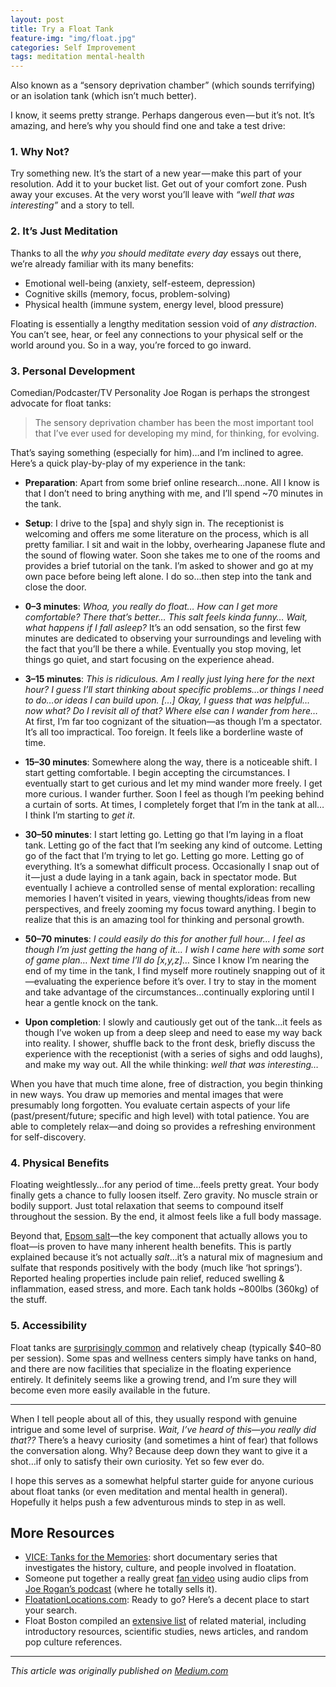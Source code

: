 ```yaml
---
layout: post
title: Try a Float Tank
feature-img: "img/float.jpg"
categories: Self Improvement
tags: meditation mental-health
---
```

Also known as a “sensory deprivation chamber” (which sounds terrifying) or an isolation tank (which isn’t much better).

I know, it seems pretty strange. Perhaps dangerous even &mdash; but it’s not. It’s amazing, and here’s why you should find one and take a test drive:

### 1. Why Not? 

Try something new. It’s the start of a new year &mdash; make this part of your resolution. Add it to your bucket list. Get out of your comfort zone. Push away your excuses. At the very worst you’ll leave with _“well that was interesting”_ and a story to tell.

### 2. It’s Just Meditation 
 
Thanks to all the _why you should meditate every day_ essays out there, we’re already familiar with its many benefits:

- Emotional well-being (anxiety, self-esteem, depression)
- Cognitive skills (memory, focus, problem-solving)
- Physical health (immune system, energy level, blood pressure)

Floating is essentially a lengthy meditation session void of _any distraction_. You can’t see, hear, or feel any connections to your physical self or the world around you. So in a way, you’re forced to go inward.

### 3. Personal Development 

Comedian/Podcaster/TV Personality Joe Rogan is perhaps the strongest advocate for float tanks:

> The sensory deprivation chamber has been the most important tool that I’ve ever used for developing my mind, for thinking, for evolving.

That’s saying something (especially for him)…and I’m inclined to agree. Here’s a quick play-by-play of my experience in the tank:

- **Preparation**: Apart from some brief online research…none. All I know is that I don’t need to bring anything with me, and I’ll spend ~70 minutes in the tank.

- **Setup**: I drive to the [spa] and shyly sign in. The receptionist is welcoming and offers me some literature on the process, which is all pretty familiar. I sit and wait in the lobby, overhearing Japanese flute and the sound of flowing water. Soon she takes me to one of the rooms and provides a brief tutorial on the tank. I’m asked to shower and go at my own pace before being left alone. I do so…then step into the tank and close the door.

- **0–3 minutes**: _Whoa, you really do float… How can I get more comfortable? There that’s better… This salt feels kinda funny… Wait, what happens if I fall asleep?_ It’s an odd sensation, so the first few minutes are dedicated to observing your surroundings and leveling with the fact that you’ll be there a while. Eventually you stop moving, let things go quiet, and start focusing on the experience ahead.

- **3–15 minutes**: _This is ridiculous. Am I really just lying here for the next hour? I guess I’ll start thinking about specific problems…or things I need to do…or ideas I can build upon. […] Okay, I guess that was helpful…now what? Do I revisit all of that? Where else can I wander from here…_ At first, I’m far too cognizant of the situation&mdash;as though I’m a spectator. It’s all too impractical. Too foreign. It feels like a borderline waste of time.

- **15–30 minutes**: Somewhere along the way, there is a noticeable shift. I start getting comfortable. I begin accepting the circumstances. I eventually start to get curious and let my mind wander more freely. I get more curious. I wander further. Soon I feel as though I’m peeking behind a curtain of sorts. At times, I completely forget that I’m in the tank at all… I think I’m starting to _get it_.

- **30–50 minutes**: I start letting go. Letting go that I’m laying in a float tank. Letting go of the fact that I’m seeking any kind of outcome. Letting go of the fact that I’m trying to let go. Letting go more. Letting go of everything. It’s a somewhat difficult process. Occasionally I snap out of it &mdash; just a dude laying in a tank again, back in spectator mode. But eventually I achieve a controlled sense of mental exploration: recalling memories I haven’t visited in years, viewing thoughts/ideas from new perspectives, and freely zooming my focus toward anything. I begin to realize that this is an amazing tool for thinking and personal growth.

- **50–70 minutes**: _I could easily do this for another full hour... I feel as though I’m just getting the hang of it… I wish I came here with some sort of game plan… Next time I’ll do [x,y,z]…_ Since I know I’m nearing the end of my time in the tank, I find myself more routinely snapping out of it&mdash;evaluating the experience before it’s over. I try to stay in the moment and take advantage of the circumstances…continually exploring until I hear a gentle knock on the tank.

- **Upon completion**: I slowly and cautiously get out of the tank…it feels as though I’ve woken up from a deep sleep and need to ease my way back into reality. I shower, shuffle back to the front desk, briefly discuss the experience with the receptionist (with a series of sighs and odd laughs), and make my way out. All the while thinking: _well that was interesting…_

When you have that much time alone, free of distraction, you begin thinking in new ways. You draw up memories and mental images that were presumably long forgotten. You evaluate certain aspects of your life (past/present/future; specific and high level) with total patience. You are able to completely relax&mdash;and doing so provides a refreshing environment for self-discovery.

### 4. Physical Benefits 

Floating weightlessly…for any period of time…feels pretty great. Your body finally gets a chance to fully loosen itself. Zero gravity. No muscle strain or bodily support. Just total relaxation that seems to compound itself throughout the session. By the end, it almost feels like a full body massage.

Beyond that, [Epsom salt](http://www.saltworks.us/salt_info/epsom-uses-benefits.asp)&mdash;the key component that actually allows you to float&mdash;is proven to have many inherent health benefits. This is partly explained because it’s not actually _salt_…it’s a natural mix of magnesium and sulfate that responds positively with the body (much like ‘hot springs’). Reported healing properties include pain relief, reduced swelling & inflammation, eased stress, and more. Each tank holds ~800lbs (360kg) of the stuff.

### 5. Accessibility 

Float tanks are [surprisingly common](http://floatationlocations.com/map/) and relatively cheap (typically $40–80 per session). Some spas and wellness centers simply have tanks on hand, and there are now facilities that specialize in the floating experience entirely. It definitely seems like a growing trend, and I’m sure they will become even more easily available in the future.

---

When I tell people about all of this, they usually respond with genuine intrigue and some level of surprise. _Wait, I’ve heard of this&mdash;you really did that??_ There’s a heavy curiosity (and sometimes a hint of fear) that follows the conversation along. Why? Because deep down they want to give it a shot…if only to satisfy their own curiosity. Yet so few ever do.

I hope this serves as a somewhat helpful starter guide for anyone curious about float tanks (or even meditation and mental health in general). Hopefully it helps push a few adventurous minds to step in as well.

## More Resources 

- [VICE: Tanks for the Memories](http://www.vice.com/video/tanks-for-the-memories-part-1): short documentary series that investigates the history, culture, and people involved in floatation.
- Someone put together a really great [fan video](https://www.youtube.com/watch?v=KeqmKwsvM58) using audio clips from [Joe Rogan’s podcast](http://podcasts.joerogan.net/) (where he totally sells it). 
- [FloatationLocations.com](http://floatationlocations.com/map/): Ready to go? Here’s a decent place to start your search.
- Float Boston compiled an [extensive list](http://www.floatboston.com/about/) of related material, including introductory resources, scientific studies, news articles, and random pop culture references.

---

_This article was originally published on [Medium.com](http://medium.com)_